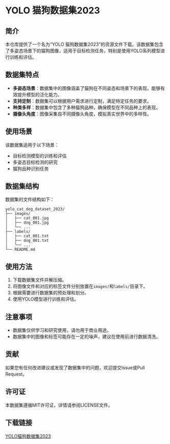 # YOLO 猫狗数据集2023

## 简介
本仓库提供了一个名为“YOLO 猫狗数据集2023”的资源文件下载。该数据集包含了多姿态场景下的猫狗图像，适用于目标检测任务，特别是使用YOLO系列模型进行训练和评估。

## 数据集特点
- **多姿态场景**：数据集中的图像涵盖了猫狗在不同姿态和场景下的表现，能够有效提升模型的泛化能力。
- **支持定制**：数据集可以根据用户需求进行定制，满足特定任务的要求。
- **种类多样**：数据集中包含了多种猫狗品种，确保模型在不同品种上的表现。
- **摄像头角度**：图像采集自不同摄像头角度，模拟真实世界中的多样性。

## 使用场景
该数据集适用于以下场景：
- 目标检测模型的训练和评估
- 多姿态目标检测的研究
- 猫狗品种识别任务

## 数据集结构
数据集的文件结构如下：
```
yolo_cat_dog_dataset_2023/
├── images/
│   ├── cat_001.jpg
│   ├── dog_001.jpg
│   └── ...
├── labels/
│   ├── cat_001.txt
│   ├── dog_001.txt
│   └── ...
└── README.md
```

## 使用方法
1. 下载数据集文件并解压缩。
2. 将图像文件和对应的标签文件分别放置在`images/`和`labels/`目录下。
3. 根据需要进行数据集的预处理和划分。
4. 使用YOLO模型进行训练和评估。

## 注意事项
- 数据集仅供学习和研究使用，请勿用于商业用途。
- 数据集中的图像和标签可能存在一定的噪声，建议在使用前进行数据清洗。

## 贡献
如果您有任何改进建议或发现了数据集中的问题，欢迎提交Issue或Pull Request。

## 许可证
本数据集遵循MIT许可证，详情请参阅LICENSE文件。

## 下载链接

[YOLO猫狗数据集2023](https://pan.quark.cn/s/682877c5953a)